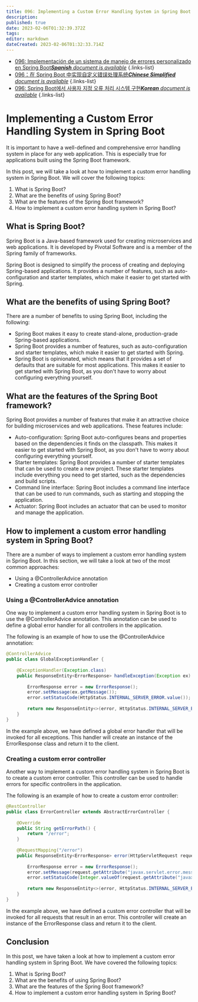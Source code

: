 ```yaml
---
title: 096: Implementing a Custom Error Handling System in Spring Boot
description: 
published: true
date: 2023-02-06T01:32:39.372Z
tags: 
editor: markdown
dateCreated: 2023-02-06T01:32:33.714Z
---
```


- [096: Implementación de un sistema de manejo de errores personalizado en Spring Boot***Spanish** document is available*](/es/Knowledge-base/Spring-Boot/Learning/096-implementing-a-custom-error-handling-system-in-spring-boot)
{.links-list}
- [096：在 Spring Boot 中实现自定义错误处理系统***Chinese Simplified** document is available*](/zh/Knowledge-base/Spring-Boot/Learning/096-implementing-a-custom-error-handling-system-in-spring-boot)
{.links-list}
- [096: Spring Boot에서 사용자 지정 오류 처리 시스템 구현***Korean** document is available*](/ko/Knowledge-base/Spring-Boot/Learning/096-implementing-a-custom-error-handling-system-in-spring-boot)
{.links-list}


# Implementing a Custom Error Handling System in Spring Boot

It is important to have a well-defined and comprehensive error handling system in place for any web application. This is especially true for applications built using the Spring Boot framework.

In this post, we will take a look at how to implement a custom error handling system in Spring Boot. We will cover the following topics:

1. What is Spring Boot?
2. What are the benefits of using Spring Boot?
3. What are the features of the Spring Boot framework?
4. How to implement a custom error handling system in Spring Boot?

## What is Spring Boot?

Spring Boot is a Java-based framework used for creating microservices and web applications. It is developed by Pivotal Software and is a member of the Spring family of frameworks.

Spring Boot is designed to simplify the process of creating and deploying Spring-based applications. It provides a number of features, such as auto-configuration and starter templates, which make it easier to get started with Spring.

## What are the benefits of using Spring Boot?

There are a number of benefits to using Spring Boot, including the following:

- Spring Boot makes it easy to create stand-alone, production-grade Spring-based applications.
- Spring Boot provides a number of features, such as auto-configuration and starter templates, which make it easier to get started with Spring.
- Spring Boot is opinionated, which means that it provides a set of defaults that are suitable for most applications. This makes it easier to get started with Spring Boot, as you don't have to worry about configuring everything yourself.

## What are the features of the Spring Boot framework?

Spring Boot provides a number of features that make it an attractive choice for building microservices and web applications. These features include:

- Auto-configuration: Spring Boot auto-configures beans and properties based on the dependencies it finds on the classpath. This makes it easier to get started with Spring Boot, as you don't have to worry about configuring everything yourself.
- Starter templates: Spring Boot provides a number of starter templates that can be used to create a new project. These starter templates include everything you need to get started, such as the dependencies and build scripts.
- Command line interface: Spring Boot includes a command line interface that can be used to run commands, such as starting and stopping the application.
- Actuator: Spring Boot includes an actuator that can be used to monitor and manage the application.

## How to implement a custom error handling system in Spring Boot?

There are a number of ways to implement a custom error handling system in Spring Boot. In this section, we will take a look at two of the most common approaches:

- Using a @ControllerAdvice annotation
- Creating a custom error controller

### Using a @ControllerAdvice annotation

One way to implement a custom error handling system in Spring Boot is to use the @ControllerAdvice annotation. This annotation can be used to define a global error handler for all controllers in the application.

The following is an example of how to use the @ControllerAdvice annotation:

```java
@ControllerAdvice
public class GlobalExceptionHandler {
 
    @ExceptionHandler(Exception.class)
    public ResponseEntity<ErrorResponse> handleException(Exception ex) {
 
        ErrorResponse error = new ErrorResponse();
        error.setMessage(ex.getMessage());
        error.setStatusCode(HttpStatus.INTERNAL_SERVER_ERROR.value());
 
        return new ResponseEntity<>(error, HttpStatus.INTERNAL_SERVER_ERROR);
    }
}
```

In the example above, we have defined a global error handler that will be invoked for all exceptions. This handler will create an instance of the ErrorResponse class and return it to the client.

### Creating a custom error controller

Another way to implement a custom error handling system in Spring Boot is to create a custom error controller. This controller can be used to handle errors for specific controllers in the application.

The following is an example of how to create a custom error controller:

```java
@RestController
public class ErrorController extends AbstractErrorController {
 
    @Override
    public String getErrorPath() {
        return "/error";
    }
 
    @RequestMapping("/error")
    public ResponseEntity<ErrorResponse> error(HttpServletRequest request) {
 
        ErrorResponse error = new ErrorResponse();
        error.setMessage(request.getAttribute("javax.servlet.error.message").toString());
        error.setStatusCode(Integer.valueOf(request.getAttribute("javax.servlet.error.status_code").toString()));
 
        return new ResponseEntity<>(error, HttpStatus.INTERNAL_SERVER_ERROR);
    }
}
```

In the example above, we have defined a custom error controller that will be invoked for all requests that result in an error. This controller will create an instance of the ErrorResponse class and return it to the client.

## Conclusion

In this post, we have taken a look at how to implement a custom error handling system in Spring Boot. We have covered the following topics:

1. What is Spring Boot?
2. What are the benefits of using Spring Boot?
3. What are the features of the Spring Boot framework?
4. How to implement a custom error handling system in Spring Boot?